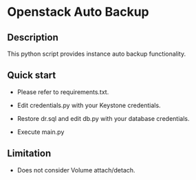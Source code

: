 Openstack Auto Backup
======================

## Description

This python script provides instance auto backup functionality.

## Quick start

- Please refer to requirements.txt.

- Edit credentials.py with your Keystone credentials.

- Restore dr.sql and edit db.py with your database credentials.

- Execute main.py 

## Limitation

- Does not consider Volume attach/detach.
